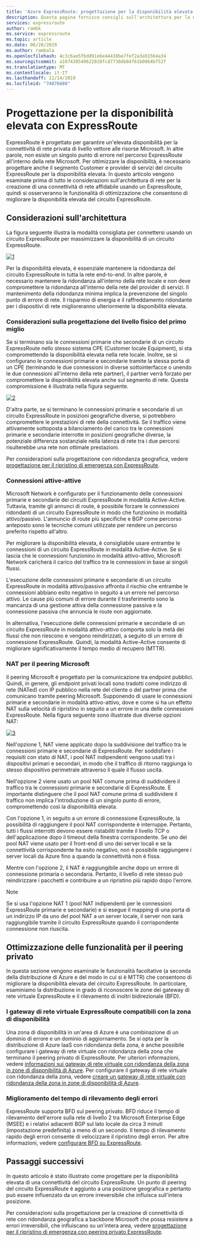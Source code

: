 ```yaml
---
title: 'Azure ExpressRoute: progettazione per la disponibilità elevata'
description: Questa pagina fornisce consigli sull'architettura per la disponibilità elevata durante l'uso di Azure ExpressRoute.
services: expressroute
author: rambk
ms.service: expressroute
ms.topic: article
ms.date: 06/28/2019
ms.author: rambala
ms.openlocfilehash: 4c3c6ae5fbdd91e6e44438be7fef2a3a91564a34
ms.sourcegitcommit: a107430549622028fcd7730db84f61b0064bf52f
ms.translationtype: MT
ms.contentlocale: it-IT
ms.lasthandoff: 11/14/2019
ms.locfileid: "74076688"
---
```

# <a name="designing-for-high-availability-with-expressroute"></a>Progettazione per la disponibilità elevata con ExpressRoute

ExpressRoute è progettato per garantire un'elevata disponibilità per la connettività di rete privata di livello vettore alle risorse Microsoft. In altre parole, non esiste un singolo punto di errore nel percorso ExpressRoute all'interno della rete Microsoft. Per ottimizzare la disponibilità, è necessario progettare anche il segmento Customer e provider di servizi del circuito ExpressRoute per la disponibilità elevata. In questo articolo vengono esaminate prima di tutto le considerazioni sull'architettura di rete per la creazione di una connettività di rete affidabile usando un ExpressRoute, quindi si osserveranno le funzionalità di ottimizzazione che consentono di migliorare la disponibilità elevata del circuito ExpressRoute.


## <a name="architecture-considerations"></a>Considerazioni sull'architettura

La figura seguente illustra la modalità consigliata per connettersi usando un circuito ExpressRoute per massimizzare la disponibilità di un circuito ExpressRoute.

 [![1]][1]

Per la disponibilità elevata, è essenziale mantenere la ridondanza del circuito ExpressRoute in tutta la rete end-to-end. In altre parole, è necessario mantenere la ridondanza all'interno della rete locale e non deve compromettere la ridondanza all'interno della rete del provider di servizi. Il mantenimento della ridondanza minima implica la prevenzione del singolo punto di errore di rete. Il risparmio di energia e il raffreddamento ridondante per i dispositivi di rete miglioreranno ulteriormente la disponibilità elevata.

### <a name="first-mile-physical-layer-design-considerations"></a>Considerazioni sulla progettazione del livello fisico del primo miglio

 Se si terminano sia le connessioni primarie che secondarie di un circuito ExpressRoute nello stesso sistema CPE (Customer locale Equipment), si sta compromettendo la disponibilità elevata nella rete locale. Inoltre, se si configurano le connessioni primarie e secondarie tramite la stessa porta di un CPE (terminando le due connessioni in diverse sottointerfacce o unendo le due connessioni all'interno della rete partner), il partner verrà forzato per compromettere la disponibilità elevata anche sul segmento di rete. Questa compromissione è illustrata nella figura seguente.

[![2]][2]

D'altra parte, se si terminano le connessioni primarie e secondarie di un circuito ExpressRoute in posizioni geografiche diverse, si potrebbero compromettere le prestazioni di rete della connettività. Se il traffico viene attivamente sottoposta a bilanciamento del carico tra le connessioni primarie e secondarie interrotte in posizioni geografiche diverse, la potenziale differenza sostanziale nella latenza di rete tra i due percorsi risulterebbe una rete non ottimale prestazioni. 

Per considerazioni sulla progettazione con ridondanza geografica, vedere [progettazione per il ripristino di emergenza con ExpressRoute][DR].

### <a name="active-active-connections"></a>Connessioni attive-attive

Microsoft Network è configurato per il funzionamento delle connessioni primarie e secondarie dei circuiti ExpressRoute in modalità Active-Active. Tuttavia, tramite gli annunci di route, è possibile forzare le connessioni ridondanti di un circuito ExpressRoute in modo che funzionino in modalità attivo/passivo. L'annuncio di route più specifiche e BGP come percorso anteposto sono le tecniche comuni utilizzate per rendere un percorso preferito rispetto all'altro.

Per migliorare la disponibilità elevata, è consigliabile usare entrambe le connessioni di un circuito ExpressRoute in modalità Active-Active. Se si lascia che le connessioni funzionino in modalità attivo-attivo, Microsoft Network caricherà il carico del traffico tra le connessioni in base ai singoli flussi.

L'esecuzione delle connessioni primarie e secondarie di un circuito ExpressRoute in modalità attivo/passivo affronta il rischio che entrambe le connessioni abbiano esito negativo in seguito a un errore nel percorso attivo. Le cause più comuni di errore durante il trasferimento sono la mancanza di una gestione attiva della connessione passiva e la connessione passiva che annuncia le route non aggiornate.

In alternativa, l'esecuzione delle connessioni primarie e secondarie di un circuito ExpressRoute in modalità attivo-attivo comporta solo la metà dei flussi che non riescono e vengono reindirizzati, a seguito di un errore di connessione ExpressRoute. Quindi, la modalità Active-Active consente di migliorare significativamente il tempo medio di recupero (MTTR).

### <a name="nat-for-microsoft-peering"></a>NAT per il peering Microsoft 

Il peering Microsoft è progettato per la comunicazione tra endpoint pubblici. Quindi, in genere, gli endpoint privati locali sono tradotti come indirizzo di rete (NATed) con IP pubblico nella rete del cliente o del partner prima che comunicano tramite peering Microsoft. Supponendo di usare le connessioni primarie e secondarie in modalità attivo-attivo, dove e come si ha un effetto NAT sulla velocità di ripristino in seguito a un errore in una delle connessioni ExpressRoute. Nella figura seguente sono illustrate due diverse opzioni NAT:

[![3]][3]

Nell'opzione 1, NAT viene applicato dopo la suddivisione del traffico tra le connessioni primarie e secondarie di ExpressRoute. Per soddisfare i requisiti con stato di NAT, i pool NAT indipendenti vengono usati tra i dispositivi primari e secondari, in modo che il traffico di ritorno raggiunga lo stesso dispositivo perimetrale attraverso il quale il flusso uscita.

Nell'opzione 2 viene usato un pool NAT comune prima di suddividere il traffico tra le connessioni primarie e secondarie di ExpressRoute. È importante distinguere che il pool NAT comune prima di suddividere il traffico non implica l'introduzione di un singolo punto di errore, compromettendo così la disponibilità elevata.

Con l'opzione 1, in seguito a un errore di connessione ExpressRoute, la possibilità di raggiungere il pool NAT corrispondente è interruppe. Pertanto, tutti i flussi interrotti devono essere ristabiliti tramite il livello TCP o dell'applicazione dopo il timeout della finestra corrispondente. Se uno dei pool NAT viene usato per il front-end di uno dei server locali e se la connettività corrispondente ha esito negativo, non è possibile raggiungere i server locali da Azure fino a quando la connettività non è fissa.

Mentre con l'opzione 2, il NAT è raggiungibile anche dopo un errore di connessione primaria o secondaria. Pertanto, il livello di rete stesso può reindirizzare i pacchetti e contribuire a un ripristino più rapido dopo l'errore. 

> [!NOTE]
> Se si usa l'opzione NAT 1 (pool NAT indipendenti per le connessioni ExpressRoute primarie e secondarie) e si esegue il mapping di una porta di un indirizzo IP da uno del pool NAT a un server locale, il server non sarà raggiungibile tramite il circuito ExpressRoute quando il corrispondente connessione non riuscita.
> 

## <a name="fine-tuning-features-for-private-peering"></a>Ottimizzazione delle funzionalità per il peering privato

In questa sezione vengono esaminate le funzionalità facoltative (a seconda della distribuzione di Azure e del modo in cui si è MTTR) che consentono di migliorare la disponibilità elevata del circuito ExpressRoute. In particolare, esaminiamo la distribuzione in grado di riconoscere le zone dei gateway di rete virtuale ExpressRoute e il rilevamento di inoltri bidirezionale (BFD).

### <a name="availability-zone-aware-expressroute-virtual-network-gateways"></a>I gateway di rete virtuale ExpressRoute compatibili con la zona di disponibilità

Una zona di disponibilità in un'area di Azure è una combinazione di un dominio di errore e un dominio di aggiornamento. Se si opta per la distribuzione di Azure IaaS con ridondanza della zona, è anche possibile configurare i gateway di rete virtuale con ridondanza della zona che terminano il peering privato di ExpressRoute. Per ulteriori informazioni, vedere [informazioni sui gateway di rete virtuale con ridondanza della zona in zone di disponibilità di Azure][zone redundant vgw]. Per configurare il gateway di rete virtuale con ridondanza della zona, vedere [creare un gateway di rete virtuale con ridondanza della zona in zone di disponibilità di Azure][conf zone redundant vgw].

### <a name="improving-failure-detection-time"></a>Miglioramento del tempo di rilevamento degli errori

ExpressRoute supporta BFD sul peering privato. BFD riduce il tempo di rilevamento dell'errore sulla rete di livello 2 tra Microsoft Enterprise Edge (MSEE) e i relativi adiacenti BGP sul lato locale da circa 3 minuti (impostazione predefinita) a meno di un secondo. Il tempo di rilevamento rapido degli errori consente di velocizzare il ripristino degli errori. Per altre informazioni, vedere [configurare BFD su ExpressRoute][BFD].

## <a name="next-steps"></a>Passaggi successivi

In questo articolo è stato illustrato come progettare per la disponibilità elevata di una connettività del circuito ExpressRoute. Un punto di peering del circuito ExpressRoute è aggiunto a una posizione geografica e pertanto può essere influenzato da un errore irreversibile che influisca sull'intera posizione. 

Per considerazioni sulla progettazione per la creazione di connettività di rete con ridondanza geografica a backbone Microsoft che possa resistere a errori irreversibili, che influiscano su un'intera area, vedere [progettazione per il ripristino di emergenza con peering privato ExpressRoute][DR].

<!--Image References-->
[1]: ./media/designing-for-high-availability-with-expressroute/exr-reco.png "metodo consigliato per la connessione tramite ExpressRoute"
[2]: ./media/designing-for-high-availability-with-expressroute/suboptimal-lastmile-connectivity.png "connettività Last Mile non ottimale"
[3]: ./media/designing-for-high-availability-with-expressroute/nat-options.png "opzioni NAT"


<!--Link References-->
[zone redundant vgw]: https://docs.microsoft.com/azure/vpn-gateway/about-zone-redundant-vnet-gateways
[conf zone redundant vgw]: https://docs.microsoft.com/azure/vpn-gateway/create-zone-redundant-vnet-gateway
[Configure Global Reach]: https://docs.microsoft.com/azure/expressroute/expressroute-howto-set-global-reach
[BFD]: https://docs.microsoft.com/azure/expressroute/expressroute-bfd
[DR]: https://docs.microsoft.com/azure/expressroute/designing-for-disaster-recovery-with-expressroute-privatepeering




